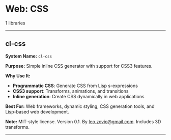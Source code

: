 # Web: CSS

1 libraries

---

## cl-css

**System Name:** `cl-css`

**Purpose:** Simple inline CSS generator with support for CSS3 features.

**Why Use It:**
- **Programmatic CSS**: Generate CSS from Lisp s-expressions
- **CSS3 support**: Transforms, animations, and transitions
- **Inline generation**: Create CSS dynamically in web applications

**Best For:** Web frameworks, dynamic styling, CSS generation tools, and Lisp-based web development.

**Note:** MIT-style license. Version 0.1. By leo.zovic@gmail.com. Includes 3D transforms.

---



